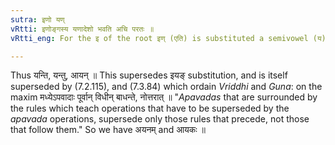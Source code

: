 ```yaml
---
sutra: इणो यण्
vRtti: इणोङ्गस्य यणादेशो भवति अचि परतः ॥
vRtti_eng: For the इ of the root इण् (एति) is substituted a semivowel (य), before an affix beginning with a vowel.

---
```

Thus यन्ति, यन्तु, आयन् ॥ This supersedes इयङ् substitution, and is itself superseded by (7.2.115), and (7.3.84) which ordain _Vriddhi_ and _Guna_: on the maxim मध्येऽपवादाः पूर्वान् विधीन् बाधन्ते, नोत्तरात् ॥ "_Apavadas_ that are surrounded by the rules which teach operations that have to be superseded by the _apavada_ operations, supersede only those rules that precede, not those that follow them." So we have अयनम् and आयकः ॥